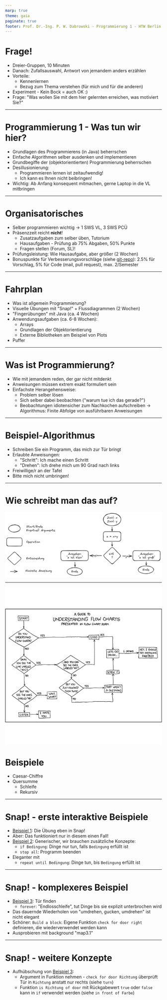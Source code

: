 ```yaml
---
marp: true
theme: gaia
paginate: true
footer: Prof. Dr.-Ing. P. W. Dabrowski - Programmierung 1 - HTW Berlin
---
```

<style>
ol {
    line-height: 0.3;
}
</style>
# Frage!

* Dreier-Gruppen, 10 Minuten
* Danach: Zufallsauswahl, Antwort von jemandem anders erzählen
* Vorteile: 
    * Kennenlernen
    * Bezug zum Thema verstehen (für mich und für die anderen)
* Experiment - Kein Bock = auch OK :)
* Frage: "Was wollen Sie mit dem hier gelernten erreichen, was motiviert Sie?"

---

# Programmierung 1 - Was tun wir hier?

* Grundlagen des Programmierens (in Java) beherrschen
* Einfache Algorithmen selber ausdenken und implementieren
* Grundbegiffe der (objektorientierten) Programmierung beherrschen
* Desillusionierung:
  * Programmieren lernen ist zeitaufwendig!
  * Ich kann es Ihnen nicht beibringen!
* Wichtig: Ab Anfang konsequent mitmachen, gerne Laptop in die VL mitbringen

---

# Organisatorisches

* Selber programmieren wichtig -> 1 SWS VL, 3 SWS PCÜ
* Präsenzzeit reicht **nicht**!
  * Zusatzaufgaben zum selber üben, Tutorium 
  * Hausaufgaben - Prüfung ab 75% Abgaben, 50% Punkte
  * Fragen stellen (Forum, SL)! 
* Prüfungsleistung: Wie Hausaufgabe, aber größer (2 Wochen)
* Bonuspunkte für Verbesserungsvorschläge (siehe [git-repo](https://github.com/dabrowskiw/Programmierung1-Materialien)): 2.5% für Vorschlag, 5% für Code (mail, pull request), max. 2/Semester


---

# Fahrplan

* Was ist allgemein Programmierung?
* Visuelle Übungen mit "Snap!" + Flussdiagrammen (2 Wochen)
* "Fingerübungen" mit Java (ca. 4 Wochen)
* Anwendungsaufgaben (ca. 6-8 Wochen):
  * Arrays
  * Grundlagen der Objektorientierung
  * Externe Bibliotheken am Beispiel von Plots
* Puffer

---

# Was ist Programmierung?

* Wie mit jemandem reden, der gar nicht mitdenkt
* Anweisungen müssen extrem exakt formuliert sein
* Einfachste Herangehensweise:
  * Problem selber lösen
  * Sich selber dabei beobachten ("warum tue ich das gerade?")
  * Beobachtungen idiotensicher zum Nachkochen aufschreiben
-> Algorithmus: Finite Abfolge von ausführbaren Anweisungen

---

# Beispiel-Algorithmus

* Schreiben Sie ein Programm, das mich zur Tür bringt
* Erlaubte Anweisungen:
  * "Schritt": Ich mache einen Schritt
  * "Drehen": Ich drehe mich um 90 Grad nach links
* Freiwillige/r an der Tafel
* Bitte mich nicht umbringen!

---

# Wie schreibt man das auf?

![height: 100%](Bilder/flow.png)

---

![bg left:60%](Bilder/flow_xkcd.png)

# Beispiele

* Caesar-Chiffre
* Quersumme
    * Schleife
    * Rekursiv

---

# Snap! - erste interaktive Beispiele

* [Beispiel 1](https://snap.berkeley.edu/project?user=piotrdabrowski&project=Prog1-Beispiel1): Die Übung eben in Snap!
* Aber: Das funktioniert nur in diesem einen Fall!
* [Beispiel 2](https://snap.berkeley.edu/project?user=piotrdabrowski&project=Prog1-Beispiel2): Generischer, wir brauchen zusätzliche Konzepte:
  * `if Bedingung`: Dinge nur tun, falls `Bedingung` erfüllt ist
  * `stop all`: Programm beenden
* Eleganter mit
  * `repeat until Bedingung`: Dinge tun, bis `Bedingung` erfüllt ist

---

# Snap! - komplexeres Beispiel

* [Beispiel 3](https://snap.berkeley.edu/project?user=piotrdabrowski&project=Prog1-Beispiel3): Tür finden
    * `forever`: "Endlosschleife", tut Dinge bis sie explizit unterbrochen wird
* Das dauernde Wiederholen von "umdrehen, gucken, umdrehen" ist nicht elegant
* Schöner: `Build a block`: Eigene Funktion `check for door right` definieren, die wiederverwendet werden kann
* Ausprobieren mit background "map3.1"

---

# Snap! - weitere Konzepte

* Aufhübschung von [Beispiel 3](https://snap.berkeley.edu/project?user=piotrdabrowski&project=Prog1-Beispiel3): 
    * Argument in Funktion nehmen - `check for door Richtung` überprüft Tür in `Richtung` anstatt nur rechts (siehe `turn`)
    * Funktion `is Richtung of door` mit Rückgabewert `true` oder `false` kann in `if` verwendet werden (siehe `in front of Farbe`)
